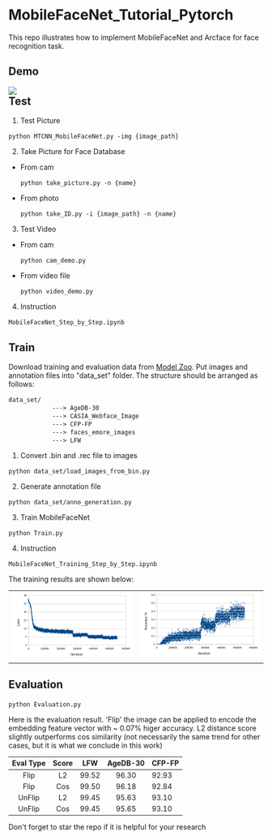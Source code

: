 # MobileFaceNet_Tutorial_Pytorch
This repo illustrates how to implement MobileFaceNet and Arcface for face recognition task.  

## Demo

<img src="images/ipy_pic/output.gif"  width="700" style="float: left;">

## Test
1. Test Picture
  ```
  python MTCNN_MobileFaceNet.py -img {image_path}
  ```
2. Take Picture for Face Database
* From cam
  ```
  python take_picture.py -n {name}
  ```   
* From photo
  ```
  python take_ID.py -i {image_path} -n {name}
  ```
3. Test Video
* From cam
  ```
  python cam_demo.py
  ```
* From video file
  ```
  python video_demo.py
  ```
4. Instruction 
  ```
  MobileFaceNet_Step_by_Step.ipynb
  ```
## Train
Download training and evaluation data from [Model Zoo](https://github.com/deepinsight/insightface/wiki/Dataset-Zoo).
Put images and annotation files into "data_set" folder. The structure should be arranged as follows:
  ```
  data_set/
              ---> AgeDB-30
              ---> CASIA_Webface_Image
              ---> CFP-FP
              ---> faces_emore_images
              ---> LFW
  ```
1. Convert .bin and .rec file to images 
  ```
  python data_set/load_images_from_bin.py
  ```
2. Generate annotation file 
  ```
  python data_set/anno_generation.py
  ```
3. Train MobileFaceNet
  ```
  python Train.py
  ```
4. Instruction 
  ```
  MobileFaceNet_Training_Step_by_Step.ipynb
  ```
The training results are shown below:
<table><tr>
<td> <img src="images/ipy_pic/loss_train.png"  width="500" style="float: left;"> </td>
<td> <img src="images/ipy_pic/accuracy_train.png"  width="500" > </td>
</tr></table>

## Evaluation 
  ```
  python Evaluation.py
  ``` 
Here is the evaluation result. 'Flip' the image can be applied to encode the embedding feature vector with ~ 0.07% higer accuracy. L2 distance score slightly outperforms cos similarity (not necessarily the same trend for other cases, but it is what we conclude in this work) 

|  Eval Type     |   Score   |   LFW   | AgeDB-30 | CFP-FP 
|:--------------:|:---------:|:-------:|:--------:|:-------
|Flip            |  L2       |  99.52  |   96.30  |  92.93    
|Flip            |  Cos      |  99.50  |   96.18  |  92.84   
|UnFlip          |  L2       |  99.45  |   95.63  |  93.10   
|UnFlip          |  Cos      |  99.45  |   95.65  |  93.10 

Don't forget to star the repo if it is helpful for your research 

